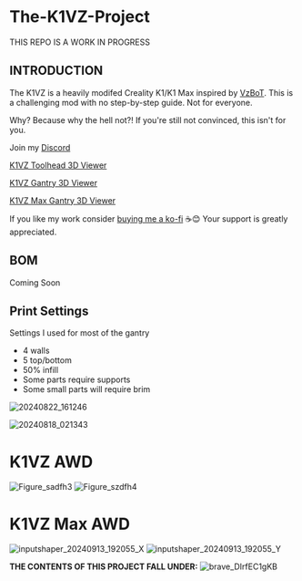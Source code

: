 # The-K1VZ-Project
THIS REPO IS A WORK IN PROGRESS

## INTRODUCTION
The K1VZ is a heavily modifed Creality K1/K1 Max inspired by [VzBoT](https://github.com/VzBoT3D).
This is a challenging mod with no step-by-step guide. Not for everyone.

Why? Because why the hell not?! If you're still not convinced, this isn't for you.

Join my [Discord](http://discord.gg/novusterminus)

[K1VZ Toolhead 3D Viewer](https://collaborate.shapr3d.com/v/Mu9zn_hOX8JQScig5GLuY)

[K1VZ Gantry 3D Viewer](https://collaborate.shapr3d.com/v/g7WvazfItJmMossNty6Cj)

[K1VZ Max Gantry 3D Viewer](https://collaborate.shapr3d.com/v/ZGCv1NjKbROWeMaYcBegq)

If you like my work consider [buying me a ko-fi](https://ko-fi.com/derrickdarrell) ☕😊 Your support is greatly appreciated.

## BOM

Coming Soon

## Print Settings
Settings I used for most of the gantry
- 4 walls
- 5 top/bottom
- 50% infill
- Some parts require supports
- Some small parts will require brim

![20240822_161246](https://github.com/user-attachments/assets/0b77a877-bf09-4d68-9f07-7f6a1c3a84c6)

![20240818_021343](https://github.com/user-attachments/assets/09ec1371-811f-4193-84d1-faf60df8335b)



# K1VZ AWD
![Figure_sadfh3](https://github.com/user-attachments/assets/e168ebe1-d99e-41e4-97cd-0f41ced3cc51)
![Figure_szdfh4](https://github.com/user-attachments/assets/13b74234-dc4e-4a9c-9b2f-4912acd05629)


# K1VZ Max AWD
![inputshaper_20240913_192055_X](https://github.com/user-attachments/assets/b4ae6fa0-cbba-449d-9286-412bd7fe2b34)
![inputshaper_20240913_192055_Y](https://github.com/user-attachments/assets/162e90ab-5d48-42eb-8aa5-c0a20416a700)





















**THE CONTENTS OF THIS PROJECT FALL UNDER:**
![brave_DIrfEC1gKB](https://github.com/user-attachments/assets/38e6e00a-9b24-49f6-92e0-96283c350913)

